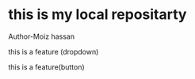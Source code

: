 # this is my local repositarty
Author-Moiz hassan
<p>this is a feature (dropdown)</p>
<p>this is a feature(button)</p>
